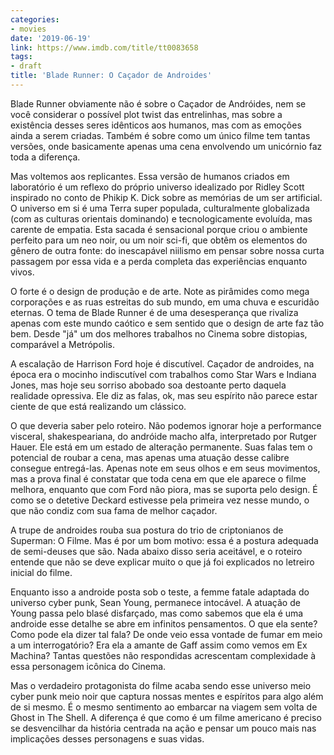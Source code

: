 ```yaml
---
categories:
- movies
date: '2019-06-19'
link: https://www.imdb.com/title/tt0083658
tags:
- draft
title: 'Blade Runner: O Caçador de Androides'
---
```


Blade Runner obviamente não é sobre o Caçador de Andróides, nem se você considerar o possível plot twist das entrelinhas, mas sobre a existência desses seres idênticos aos humanos, mas com as emoções ainda a serem criadas. Também é sobre como um único filme tem tantas versões, onde basicamente apenas uma cena envolvendo um unicórnio faz toda a diferença.

Mas voltemos aos replicantes. Essa versão de humanos criados em laboratório é um reflexo do próprio universo idealizado por Ridley Scott inspirado no conto de Phikip K. Dick sobre as memórias de um ser artificial. O universo em si é uma Terra super populada, culturalmente globalizada (com as culturas orientais dominando) e tecnologicamente evoluída, mas carente de empatia. Esta sacada é sensacional porque criou o ambiente perfeito para um neo noir, ou um noir sci-fi, que obtêm os elementos do gênero de outra fonte: do inescapável niilismo em pensar sobre nossa curta passagem por essa vida e a perda completa das experiências enquanto vivos.

O forte é o design de produção e de arte. Note as pirâmides como mega corporações e as ruas estreitas do sub mundo, em uma chuva e escuridão eternas. O tema de Blade Runner é de uma desesperança que rivaliza apenas com este mundo caótico e sem sentido que o design de arte faz tão bem. Desde "já" um dos melhores trabalhos no Cinema sobre distopias, comparável a Metrópolis.

A escalação de Harrison Ford hoje é discutível. Caçador de androides, na época era o mocinho indiscutível com trabalhos como Star Wars e Indiana Jones, mas hoje seu sorriso abobado soa destoante perto daquela realidade opressiva. Ele diz as falas, ok, mas seu espírito não parece estar ciente de que está realizando um clássico.

O que deveria saber pelo roteiro. Não podemos ignorar hoje a performance visceral, shakespeariana, do andróide macho alfa, interpretado por Rutger Hauer. Ele está em um estado de alteração permanente. Suas falas tem o potencial de roubar a cena, mas apenas uma atuação desse calibre consegue entregá-las. Apenas note em seus olhos e em seus movimentos, mas a prova final é constatar que toda cena em que ele aparece o filme melhora, enquanto que com Ford não piora, mas se suporta pelo design. É como se o detetive Deckard estivesse pela primeira vez nesse mundo, o que não condiz com sua fama de melhor caçador.

A trupe de androides rouba sua postura do trio de criptonianos de Superman: O Filme. Mas é por um bom motivo: essa é a postura adequada de semi-deuses que são. Nada abaixo disso seria aceitável, e o roteiro entende que não se deve explicar muito o que já foi explicados no letreiro inicial do filme.

Enquanto isso a androide posta sob o teste, a femme fatale adaptada do universo cyber punk, Sean Young, permanece intocável. A atuação de Young passa pelo blasé disfarçado, mas como sabemos que ela é uma androide esse detalhe se abre em infinitos pensamentos. O que ela sente? Como pode ela dizer tal fala? De onde veio essa vontade de fumar em meio a um interrogatório? Era ela a amante de Gaff assim como vemos em Ex Machina? Tantas questões não respondidas acrescentam complexidade à essa personagem icônica do Cinema.

Mas o verdadeiro protagonista do filme acaba sendo esse universo meio cyber punk meio noir que captura nossas mentes e espíritos para algo além de si mesmo. É o mesmo sentimento ao embarcar na viagem sem volta de Ghost in The Shell. A diferença é que como é um filme americano é preciso se desvencilhar da história centrada na ação e pensar um pouco mais nas implicações desses personagens e suas vidas.